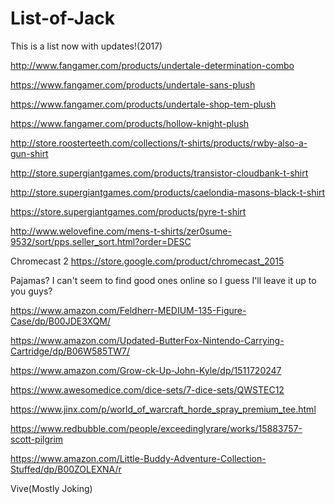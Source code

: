 # List-of-Jack
This is a list now with updates!(2017)

http://www.fangamer.com/products/undertale-determination-combo

https://www.fangamer.com/products/undertale-sans-plush

https://www.fangamer.com/products/undertale-shop-tem-plush

https://www.fangamer.com/products/hollow-knight-plush

http://store.roosterteeth.com/collections/t-shirts/products/rwby-also-a-gun-shirt

http://store.supergiantgames.com/products/transistor-cloudbank-t-shirt

http://store.supergiantgames.com/products/caelondia-masons-black-t-shirt

https://store.supergiantgames.com/products/pyre-t-shirt

http://www.welovefine.com/mens-t-shirts/zer0sume-9532/sort/pps.seller_sort.html?order=DESC

Chromecast 2 https://store.google.com/product/chromecast_2015

Pajamas? I can't seem to find good ones online so I guess I'll leave it up to you guys?

https://www.amazon.com/Feldherr-MEDIUM-135-Figure-Case/dp/B00JDE3XQM/

https://www.amazon.com/Updated-ButterFox-Nintendo-Carrying-Cartridge/dp/B06W585TW7/

https://www.amazon.com/Grow-ck-Up-John-Kyle/dp/1511720247

https://www.awesomedice.com/dice-sets/7-dice-sets/QWSTEC12

https://www.jinx.com/p/world_of_warcraft_horde_spray_premium_tee.html

https://www.redbubble.com/people/exceedinglyrare/works/15883757-scott-pilgrim

https://www.amazon.com/Little-Buddy-Adventure-Collection-Stuffed/dp/B00ZOLEXNA/r

Vive(Mostly Joking)
